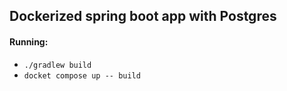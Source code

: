 ## Dockerized spring boot app with Postgres

#### Running:

* `./gradlew build`
* `docket compose up -- build`